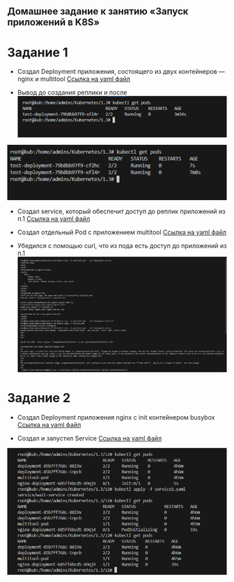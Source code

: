 ## Домашнее задание к занятию «Запуск приложений в K8S»

# Задание 1
- Создал Deployment приложения, состоящего из двух контейнеров — nginx и multitool
[Ссылка на yaml файл](https://github.com/bogkofe/Kubernetes/blob/master/1.3/z1/deployment.yaml)

- Вывод до создания реплики и после
![image](https://github.com/bogkofe/Kubernetes/blob/master/1.3/files/1.png)

![image](https://github.com/bogkofe/Kubernetes/blob/master/1.3/files/2.png)

- Создал service, который обеспечит доступ до реплик приложений из п.1
[Ссылка на yaml файл](https://github.com/bogkofe/Kubernetes/blob/master/1.3/z1/service.yaml)

- Создал отдельный Pod с приложением multitool
[Ссылка на yaml файл](https://github.com/bogkofe/Kubernetes/blob/master/1.3/z1/multitool-pod.yaml)

- Убедился с помощью curl, что из пода есть доступ до приложений из п.1
![image](https://github.com/bogkofe/Kubernetes/blob/master/1.3/files/5.png)

# Задание 2 
- Создал Deployment приложения nginx с init контейнером busybox
[Ссылка на yaml файл](https://github.com/bogkofe/Kubernetes/blob/master/1.3/z2/deployment2.yaml)

- Создал и запустил Service
[Ссылка на yaml файл](https://github.com/bogkofe/Kubernetes/blob/master/1.3/z2/service2.yaml)

![image](https://github.com/bogkofe/Kubernetes/blob/master/1.3/files/z2.1.png)